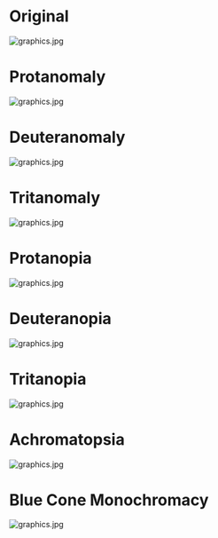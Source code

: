 # Original
![graphics.jpg](https://bitbucket.org/imhicihu/branding/issues/attachments/2/imhicihu/branding/1631323077.07/2/Untitled.jpg)
#

# Protanomaly
![graphics.jpg](https://bitbucket.org/imhicihu/branding/issues/attachments/2/imhicihu/branding/1631315355.0/2/Protanomaly.jpg)
#

# Deuteranomaly
![graphics.jpg](https://bitbucket.org/imhicihu/branding/issues/attachments/2/imhicihu/branding/1631315354.91/2/Deuteranomaly.jpg)
#

# Tritanomaly
![graphics.jpg](https://bitbucket.org/imhicihu/branding/issues/attachments/2/imhicihu/branding/1631315355.18/2/Tritanomaly.jpg)
#

# Protanopia
![graphics.jpg](https://bitbucket.org/imhicihu/branding/issues/attachments/2/imhicihu/branding/1631315355.09/2/Protanopia.jpg)
#

# Deuteranopia
![graphics.jpg](https://bitbucket.org/imhicihu/branding/issues/attachments/2/imhicihu/branding/1631321979.33/2/Deuteranopia.jpg)
#

# Tritanopia
![graphics.jpg](https://bitbucket.org/imhicihu/branding/issues/attachments/2/imhicihu/branding/1631315355.28/2/Tritanopia.jpg)
#

# Achromatopsia
![graphics.jpg](https://bitbucket.org/imhicihu/branding/issues/attachments/2/imhicihu/branding/1631315354.63/2/Achromatopsia.jpg)
#

# Blue Cone Monochromacy
![graphics.jpg](https://bitbucket.org/imhicihu/branding/issues/attachments/2/imhicihu/branding/1631315354.81/2/Blue_Cone_Monochromacy.jpg)
#